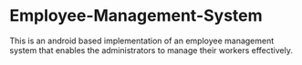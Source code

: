 # Employee-Management-System
This is an android based implementation of an employee management system that enables the administrators to manage their workers effectively.
